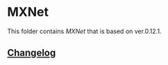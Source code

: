 # MXNet 

This folder contains *MXNet* that is based on ver.0.12.1.

## [Changelog](https://github.com/UofT-EcoSystem/incubator-mxnet/compare/v0.12.0...UofT-EcoSystem:bojian/Echo-Refactored)
